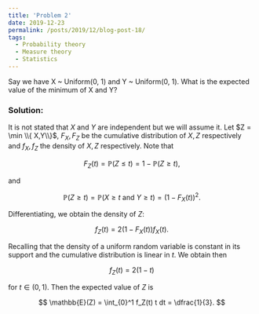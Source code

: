 ```yaml
---
title: 'Problem 2'
date: 2019-12-23
permalink: /posts/2019/12/blog-post-18/
tags:
  - Probability theory
  - Measure theory
  - Statistics
---
```



Say we have X ~ Uniform(0, 1) and Y ~ Uniform(0, 1). What is the expected value of the minimum of X and Y?

### Solution:

It is not stated that $X$ and $Y$ are independent but we will assume it. Let $Z = \min \\{ X,Y\\}$, $F_X,F_Z$ be the cumulative distribution of $X,Z$ respectively and $f_X,f_Z$ the density of $X,Z$ respectively. Note that

$$
F_Z(t) = \mathbb{P}(Z \leq t) = 1 - \mathbb{P}(Z \geq t),
$$

and

$$
\mathbb{P}(Z \geq t) = \mathbb{P}(X \geq t \text{ and } Y \geq t) = (1 - F_X(t))^2.
$$

Differentiating, we obtain the density of $Z$:

$$
f_Z(t) = 2(1-F_X(t))f_X(t).
$$

Recalling that the density of a uniform random variable is constant in its support and the cumulative distribution is linear in $t$. We obtain then

$$
f_Z(t) = 2(1-t)
$$

for $t\in (0,1)$. Then the expected value of $Z$ is

$$
\mathbb{E}(Z) = \int_{0}^1 f_Z(t) t dt = \dfrac{1}{3}.
$$

